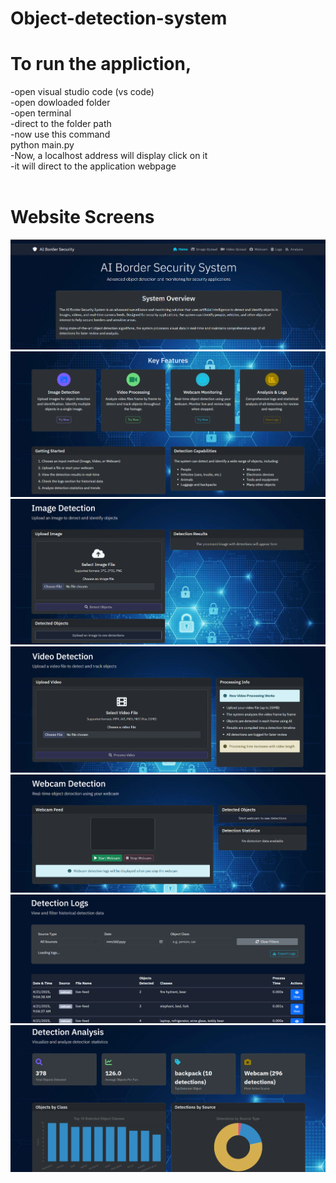 # Object-detection-system
 # To run the appliction, 
 -open visual studio code (vs code) <br>
 -open dowloaded folder <br>
 -open terminal <br>
 -direct to the folder path <br>
 -now use this command <br>
      python main.py <br>
 -Now, a localhost address will display click on it <br>
 -it will direct to the application webpage <br> <br>
 # Website Screens
  <img src="Images/Screenshot 2025-05-08 200239.png" alt="Screen1"><br>
  <img src="Images/Screenshot 2025-05-08 200308.png" alt="Screen1"><br>
  <img src="Images/Screenshot 2025-05-08 200342.png" alt="Screen1"><br>
  <img src="Images/Screenshot 2025-05-08 200419.png" alt="Screen1"><br>
  <img src="Images/Screenshot 2025-05-08 200443.png" alt="Screen1"><br>
  <img src="Images/Screenshot 2025-05-08 200508.png" alt="Screen1"><br>
  <img src="Images/Screenshot 2025-05-08 200535.png" alt="Screen1"><br>
